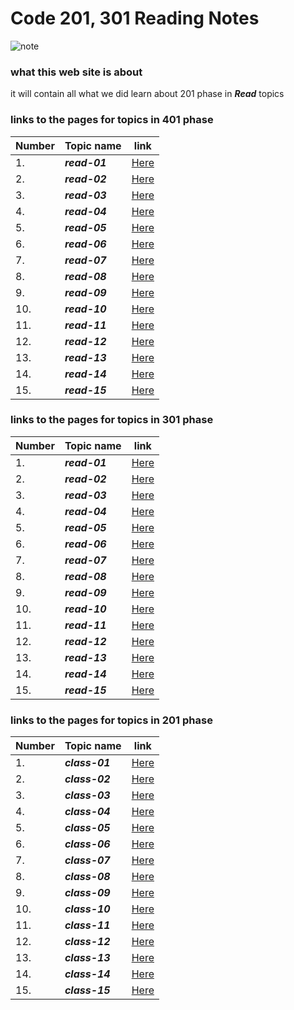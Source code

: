 # Code 201, 301 Reading Notes

![note](https://images-na.ssl-images-amazon.com/images/I/81nia28xsOL._AC_SX466_.jpg)

### what this web site is about

it will contain all what we did learn about 201 phase in **_Read_** topics

### links to the pages for topics in 401 phase

| Number | Topic name    | link                                                         |
| ------ | ------------- | ------------------------------------------------------------ |
| 1.     | **_read-01_** | [Here](https://yazanalaiwah.github.io/reading-notes/read-01) |
| 2.     | **_read-02_** | [Here](https://yazanalaiwah.github.io/reading-notes/read-02) |
| 3.     | **_read-03_** | [Here](https://yazanalaiwah.github.io/reading-notes/read-03) |
| 4.     | **_read-04_** | [Here](https://yazanalaiwah.github.io/reading-notes/read-04) |
| 5.     | **_read-05_** | [Here](https://yazanalaiwah.github.io/reading-notes/read-05) |
| 6.     | **_read-06_** | [Here](https://yazanalaiwah.github.io/reading-notes/read-06) |
| 7.     | **_read-07_** | [Here](https://yazanalaiwah.github.io/reading-notes/read-07) |
| 8.     | **_read-08_** | [Here](https://yazanalaiwah.github.io/reading-notes/read-08) |
| 9.     | **_read-09_** | [Here](https://yazanalaiwah.github.io/reading-notes/read-09) |
| 10.    | **_read-10_** | [Here](https://yazanalaiwah.github.io/reading-notes/read-10) |
| 11.    | **_read-11_** | [Here](https://yazanalaiwah.github.io/reading-notes/read-11) |
| 12.    | **_read-12_** | [Here](https://yazanalaiwah.github.io/reading-notes/read-12) |
| 13.    | **_read-13_** | [Here](https://yazanalaiwah.github.io/reading-notes/read-13) |
| 14.    | **_read-14_** | [Here](https://yazanalaiwah.github.io/reading-notes/read-14) |
| 15.    | **_read-15_** | [Here](https://yazanalaiwah.github.io/reading-notes/read-15) |

### links to the pages for topics in 301 phase

| Number | Topic name    | link                                                         |
| ------ | ------------- | ------------------------------------------------------------ |
| 1.     | **_read-01_** | [Here](https://yazanalaiwah.github.io/reading-notes/read-01) |
| 2.     | **_read-02_** | [Here](https://yazanalaiwah.github.io/reading-notes/read-02) |
| 3.     | **_read-03_** | [Here](https://yazanalaiwah.github.io/reading-notes/read-03) |
| 4.     | **_read-04_** | [Here](https://yazanalaiwah.github.io/reading-notes/read-04) |
| 5.     | **_read-05_** | [Here](https://yazanalaiwah.github.io/reading-notes/read-05) |
| 6.     | **_read-06_** | [Here](https://yazanalaiwah.github.io/reading-notes/read-06) |
| 7.     | **_read-07_** | [Here](https://yazanalaiwah.github.io/reading-notes/read-07) |
| 8.     | **_read-08_** | [Here](https://yazanalaiwah.github.io/reading-notes/read-08) |
| 9.     | **_read-09_** | [Here](https://yazanalaiwah.github.io/reading-notes/read-09) |
| 10.    | **_read-10_** | [Here](https://yazanalaiwah.github.io/reading-notes/read-10) |
| 11.    | **_read-11_** | [Here](https://yazanalaiwah.github.io/reading-notes/read-11) |
| 12.    | **_read-12_** | [Here](https://yazanalaiwah.github.io/reading-notes/read-12) |
| 13.    | **_read-13_** | [Here](https://yazanalaiwah.github.io/reading-notes/read-13) |
| 14.    | **_read-14_** | [Here](https://yazanalaiwah.github.io/reading-notes/read-14) |
| 15.    | **_read-15_** | [Here](https://yazanalaiwah.github.io/reading-notes/read-15) |

### links to the pages for topics in 201 phase

| Number | Topic name     | link                                                          |
| ------ | -------------- | ------------------------------------------------------------- |
| 1.     | **_class-01_** | [Here](https://yazanalaiwah.github.io/reading-notes/class-01) |
| 2.     | **_class-02_** | [Here](https://yazanalaiwah.github.io/reading-notes/class-02) |
| 3.     | **_class-03_** | [Here](https://yazanalaiwah.github.io/reading-notes/class-03) |
| 4.     | **_class-04_** | [Here](https://yazanalaiwah.github.io/reading-notes/class-04) |
| 5.     | **_class-05_** | [Here](https://yazanalaiwah.github.io/reading-notes/class-05) |
| 6.     | **_class-06_** | [Here](https://yazanalaiwah.github.io/reading-notes/class-06) |
| 7.     | **_class-07_** | [Here](https://yazanalaiwah.github.io/reading-notes/class-07) |
| 8.     | **_class-08_** | [Here](https://yazanalaiwah.github.io/reading-notes/class-08) |
| 9.     | **_class-09_** | [Here](https://yazanalaiwah.github.io/reading-notes/class-09) |
| 10.    | **_class-10_** | [Here](https://yazanalaiwah.github.io/reading-notes/class-10) |
| 11.    | **_class-11_** | [Here](https://yazanalaiwah.github.io/reading-notes/class-11) |
| 12.    | **_class-12_** | [Here](https://yazanalaiwah.github.io/reading-notes/class-12) |
| 13.    | **_class-13_** | [Here](https://yazanalaiwah.github.io/reading-notes/class-13) |
| 14.    | **_class-14_** | [Here](https://yazanalaiwah.github.io/reading-notes/class-14) |
| 15.    | **_class-15_** | [Here](https://yazanalaiwah.github.io/reading-notes/class-15) |
